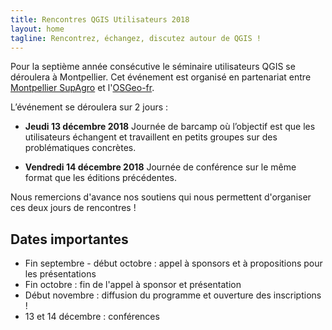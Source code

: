 ```yaml
---
title: Rencontres QGIS Utilisateurs 2018
layout: home
tagline: Rencontrez, échangez, discutez autour de QGIS !
---
```


Pour la septième année consécutive le séminaire utilisateurs QGIS se déroulera à Montpellier. Cet événement est organisé en partenariat entre [Montpellier SupAgro](https://www.montpellier-supagro.fr/) et l'[OSGeo-fr](https://www.osgeo.asso.fr/).

L’événement se déroulera sur 2 jours :

* **Jeudi 13 décembre 2018** Journée de barcamp où l’objectif est que les utilisateurs échangent et travaillent en petits groupes sur des problématiques concrètes.

* **Vendredi 14 décembre  2018** Journée de conférence sur le même format que les éditions précédentes.

Nous remercions d'avance nos soutiens qui nous permettent d'organiser ces deux jours de rencontres !

## Dates importantes

* Fin septembre - début octobre : appel à sponsors et à propositions pour les présentations
* Fin octobre : fin de l'appel à sponsor et présentation
* Début novembre : diffusion du programme et ouverture des inscriptions !
* 13 et 14 décembre : conférences
